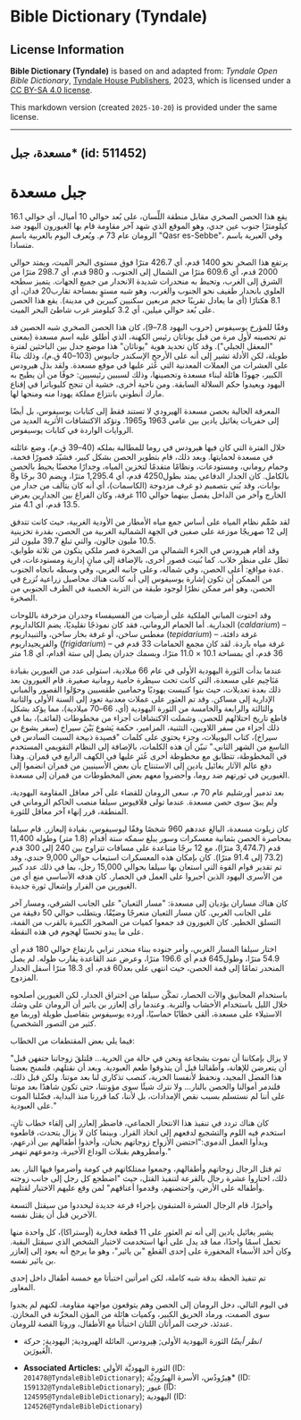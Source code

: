 # Bible Dictionary (Tyndale)

## License Information

**Bible Dictionary (Tyndale)** is based on and adapted from: _Tyndale Open Bible Dictionary_, [Tyndale House Publishers](https://tyndaleopenresources.com/), 2023, which is licensed under a [CC BY-SA 4.0 license](https://creativecommons.org/licenses/by-sa/4.0/legalcode.en).

This markdown version (created `2025-10-20`) is provided under the same license.



--------------------------------

## مسعدة، جبل* (id: 511452)

جبل مسعدة
=========

يقع هذا الحصن الصخري مقابل منطقة اللِّسان، على بُعد حوالي 10 أميال، أي حوالي 16\.1 كيلومترًا جنوب عين جدي، وهو الموقع الذي شهد آخر مقاومة قام بها الغيورون اليهود ضد الرومان عام 73 م. ويُعرف اليوم بالعربية باسم "Qasr es\-Sebbe"، وفي العبرية باسم متسادا.

يرتفع هذا الصخر نحو 1400 قدم، أي 426\.7 مترًا فوق مستوى البحر الميت، ويمتد حوالي 2000 قدم، أي 609\.6 مترًا من الشمال إلى الجنوب، و 980 قدم، أي 298\.7 مترًا من الشرق إلى الغرب، وتحيط به منحدرات شديدة الانحدار من جميع الجهات. يتميز سطحه العلوي بانحدار طفيف نحو الجنوب والغرب، وهو شبه مستوٍ بمساحة تقارب20 فدان، أي 8\.1 هكتارًا (أي ما يعادل تقريبًا حجم مربعين سكنيين كبيرين في مدينة). يقع هذا الحصن على بُعد حوالي ميلين، أي 3\.2 كيلومتر غرب شاطئ البحر الميت.

وفقًا للمؤرخ يوسيفوس (حروب اليهود 7\.8–9\)، كان هذا الحصن الصخري شبه الحصين قد تم تحصينه لأول مرة من قبل يوناثان رئيس الكهنة، الذي أطلق عليه اسم مسعدة (بمعنى "المعقل الجبلي"). وقد كان تحديد هوية "يوناثان" هذا موضع جدل بين الباحثين لفترة طويلة، لكن الأدلة تشير إلى أنه على الأرجح الإسكندر جانيوس (103–40 ق.م)، وذلك بناءً على العشرات من العملات المعدنية التي عُثر عليها في موقع مسعدة. ولقد بذل هيرودس الكبير، جهودًا هائلة لبناء مسعدة وتحصينها، وذلك لسببين رئيسيين: خوفًا من أن يطيح به اليهود ويعيدوا حكم السلالة السابقة. ومن ناحية أخرى، خشية أن تنجح كليوباترا في إقناع مارك أنطوني بانتزاع مملكة يهودا منه ومنحها لها.

المعرفة الحالية بحصن مسعدة الهيرودي لا تستند فقط إلى كتابات يوسيفوس، بل أيضًا إلى حفريات يغائيل يادين بين عامي 1963 و1965\. وتؤكد الاكتشافات الأثرية العديد من الروايات الواردة في كتابات يوسيفوس.

خلال الفترة التي كان فيها هيرودس في روما للمطالبة بملكه (40–39 ق.م)، وضع عائلته في مسعدة لحمايتها. وبعد ذلك، قام بتطوير الحصن بشكل كبير، فشيّد قصورًا فخمة، وحمام روماني، ومستودعات، ونظامًا متقدمًا لتخزين المياه، وجدارًا محصنًا يحيط بالحصن بالكامل. كان الجدار الدفاعي يمتد بطول4250 قدم، أي 1,295\.4 مترًا، ويضم 30 برجًا و8 بوابات، وقد بُني بتصميم ذو غرف مزدوجة (الكاسمات)، أي أنه كان يتألف من جدار من الخارج وآخر من الداخل يفصل بينهما حوالي 110 غرفة، وكان الفراغ بين الجدارين بعرض 13\.5 قدم، أي 4\.1 متر.

لقد صُمِّم نظام المياه على أساس جمع مياه الأمطار من الأودية الغربية، حيث كانت تتدفق إلى 12 صهريجًا موزعة على صفين في الجهة الشمالية الغربية من الحصن، بقدرة تخزينية 10\.5 مليون جالون، والتي تبلغ 39\.7 مليون لتر.  
وقد أقام هيرودس في الجزء الشمالي من الصخرة قصر ملكي يتكون من ثلاثة طوابق، تطل على منظر خلاب. كما بُنيت قصور أخرى، بالإضافة إلى مبانٍ إدارية ومستودعات، في عدة مواقع: أعلى الحصن، وفي شماله، وعلى جانبه الغربي، وفي وسطه باتجاه الجنوب.  
من الممكن أن تكون إشارة يوسيفوس إلى أنه كانت هناك محاصيل زراعية تُزرع في الحصن، وهو أمر ممكن نظرًا لوجود طبقة من التربة الخصبة في الطرف الجنوبي من الصخرة.

وقد احتوت المباني الملكية على أرضيات من الفسيفساء وجدران مزخرفة باللوحات الجدارية. أما الحمام الروماني، فقد كان نموذجًا تقليديًا، يضم الكالداريوم (*caldarium*) – مغطس ساخن، أو غرفة بخار ساخن، والتبيداريوم (*tepidarium*) – غرفة دافئة، والفريجيداريوم (*frigidarium*) – غرفة مياه باردة. لقد كان مجمع الحمامات 33 قدم في 36 قدم، أي بمساحة 10\.1 × 11\.0 مترًا، وبسمك جدران يصل إلى ستة أقدام، أي 1\.8 متر

عندما بدأت الثورة اليهودية الأولى في عام 66 ميلادية، استولى عدد من الغيورين بقيادة مَنَاحِيم على مسعدة، التي كانت تحت سيطرة حامية رومانية صغيرة. قام الغيورون بعد ذلك بعدة تعديلات، حيث بنوا كنيست يهوديًا وحمامين طقسيين وحوّلوا القصور والمباني الإدارية إلى مساكن. وقد تم العثور على عملات معدنية تعود إلى السنة الأولى والثانية والثالثة والرابعة والخامسة من الثورة اليهودية (أي، 66–70 ميلادية)، مما يؤكد بشكل قاطع تاريخ احتلالهم للحصن. وشملت الاكتشافات أجزاء من مخطوطات (لفائف)، بما في ذلك أجزاء من سفر اللاويين، التثنية، المزامير، حكمة يَشوع بَيْنَ سيراخ (سفر يشوع بن سيراخ)، كتاب اليوبيلات، وجزء يحتوي على كلمات "قصيدة ذبيحة السبت السادس في التاسع من الشهر الثاني." تبيّن أن هذه الكلمات، بالإضافة إلى النظام التقويمي المستخدم في المخطوطة، تتطابق مع مخطوطة أخرى عُثر عليها في الكهف الرابع في قمران. وهذا دفع عالم الآثار يغائيل يادين إلى الاستنتاج بأن بعض الأسينيين من قمران انضموا إلى الغيورين في ثورتهم ضد روما، وأحضروا معهم بعض المخطوطات من قمران إلى مسعدة.

بعد تدمير أورشليم عام 70 م، سعى الرومان للقضاء على آخر معاقل المقاومة اليهودية، ولم يبقَ سوى حصن مسعدة. عندما تولى فلافيوس سيلفا منصب الحاكم الروماني في المنطقة، قرر إنهاء آخر معاقل للثورة.

كان زيلوت مسعدة، البالغ عددهم 960 شخصًا وفقًا ليوسيفوس، بقيادة إليعازر. قام سيلفا بمحاصرة الحصن بثمانية معسكرات وسور يبلغ سمكه ستة أقدام (1\.8 متر) وطوله 11,400 قدم (3,474\.7 مترًا)، مع 12 برجًا متباعدة على مسافات تتراوح بين 240 إلى 300 قدم (73\.2 إلى 91\.4 مترًا). كان بإمكان هذه المعسكرات استيعاب حوالي 9,000 جندي، وقد تم تقدير قوام القوة التي استعان بها سيلفا بحوالي 15,000 رجل، بما في ذلك عدد كبير من الأسرى اليهود الذين أجبروا على العمل في الحصار. كان هدفه الأساسي منع أي من الغيورين من الفرار وإشعال ثورة جديدة.

كان هناك مساران يؤديان إلى مسعدة: "مسار الثعبان" على الجانب الشرقي، ومسار آخر على الجانب الغربي. كان مسار الثعبان متعرجًا وضيّقًا، ويتطلب حوالي 50 دقيقة من التسلق الخطير. كان الغيورون قد جمعوا كميات من الصخور الكبيرة بالقرب من القمة، على ما يبدو تحسبًا لهجوم في هذه النقطة.

اختار سيلفا المسار الغربي، وأمر جنوده ببناء منحدر ترابي بارتفاع حوالي 180 قدم أي 54\.9 مترًا، وطول645 قدم أي 196\.6 مترًا، وعرض عند القاعدة يقارب طوله. لم يصل المنحدر تمامًا إلى قمة الحصن، حيث انتهى على بعد60 قدم، أي 18\.3 مترًا أسفل الجدار المزدوج.

باستخدام المجانيق والآت الحصار، تمكّن سيلفا من اختراق الجدار، لكن الغيورين أصلحوه خلال الليل باستخدام الأخشاب والتربة. وعندما رأى إلعازر بن يائير أن الرومان على وشك الاستيلاء على مسعدة، ألقى خطابًا حماسيًا، أورده يوسيفوس بتفاصيل طويلة (وربما مع كثير من التصور الشخصي).

فيما يلي بعض المقتطفات من الخطاب:

"لا يزال بإمكاننا أن نموت بشجاعة ونحن في حالة من الحرية... فلتلقَ زوجاتنا حتفهن قبل أن يتعرضن للإهانة، وأطفالنا قبل أن يتذوقوا طعم العبودية. وبعد أن نقتلهم، فلنمنح بعضنا هذا الفضل المجيد، ونحفظ لأنفسنا الحرية، كنصب تذكاري لنا بعد موتنا. ولكن قبل ذلك، فلندمر أموالنا والحصن بالنار... ولا نترك شيئًا سوى مؤونتنا، حتى تكون شاهدًا بعد موتنا على أننا لم نستسلم بسبب نقص الإمدادات، بل لأننا، كما قررنا منذ البداية، فضّلنا الموت على العبودية."

كان هناك تردد في تنفيذ هذا الانتحار الجماعي، فاضطر إلعازر إلى إلقاء خطاب ثانٍ، استخدم فيه اللوم والتشجيع لدفعهم إلى اتخاذ القرار. وبينما كان لا يزال يتحدث، قاطعوه وبدأوا العمل الدموي:"احتضن الأزواج زوجاتهم بحنان، وأخذوا أطفالهم بين أذرعهم، وأمطروهم بقبلات الوداع الأخيرة، ودموعهم تنهمر."

ثم قتل الرجال زوجاتهم وأطفالهم، وجمعوا ممتلكاتهم في كومة وأضرموا فيها النار. بعد ذلك، اختاروا عشرة رجال بالقرعة لتنفيذ القتل، حيث "اضطجع كل رجل إلى جانب زوجته وأطفاله على الأرض، واحتضنهم، وقدموا أعناقهم" لمن وقع عليهم الاختيار لقتلهم.

وأخيرًا، قام الرجال العشرة المتبقون بإجراء قرعة جديدة ليحددوا من سيقتل التسعة الآخرين قبل أن يقتل نفسه.

يشير يغائيل يادين إلى أنه تم العثور على 11 قطعة فخارية (أوستراكا)، كل واحدة منها تحمل اسمًا واحدًا، مما قد يدل على أنها استخدمت لاختيار الشخص الذي سيقتل البقية. وكان أحد الأسماء المحفورة على إحدى القطع "بن يائير"، وهو ما يرجح أنه يعود إلى إلعازر بن يائير نفسه.

تم تنفيذ الخطة بدقة شبه كاملة، لكن امرأتين اختبأتا مع خمسة أطفال داخل إحدى المغاور.

في اليوم التالي، دخل الرومان إلى الحصن وهم يتوقعون مواجهة مقاومة، لكنهم لم يجدوا سوى الصمت، ورماد الحريق الكبير، وكميات هائلة من المؤن المخزّنة في المخازن. عندئذ، خرجت المرأتان اللتان اختبأتا مع الأطفال، وروتا القصة للرومان.

* *انظر أيضًا* الثورة اليهودية الأولى; هِيرودس، العائلة الهيرودية; اليهودية; حركة الْغَيورَين.

* **Associated Articles:** الثورة اليهوديَّة الأولى (ID: `201478@TyndaleBibleDictionary`); هِيرُودُس، الأسرة الهِيرُودِيَّة* (ID: `159132@TyndaleBibleDictionary`); غيور (ID: `124595@TyndaleBibleDictionary`); اليهودية (ID: `124526@TyndaleBibleDictionary`)

